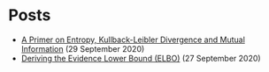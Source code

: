 # Posts

* [A Primer on Entropy, Kullback-Leibler Divergence and Mutual Information](./posts/primer_on_entropy_kl_divergence_and_mutual_information.html) (29 September 2020)
* [Deriving the Evidence Lower Bound (ELBO)](./posts/elbo_derivation.html) (27 September 2020)